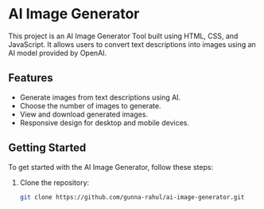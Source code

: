 # AI Image Generator

This project is an AI Image Generator Tool built using HTML, CSS, and JavaScript. It allows users to convert text descriptions into images using an AI model provided by OpenAI.

## Features

- Generate images from text descriptions using AI.
- Choose the number of images to generate.
- View and download generated images.
- Responsive design for desktop and mobile devices.

## Getting Started

To get started with the AI Image Generator, follow these steps:

1. Clone the repository:

   ```bash
   git clone https://github.com/gunna-rahul/ai-image-generator.git
